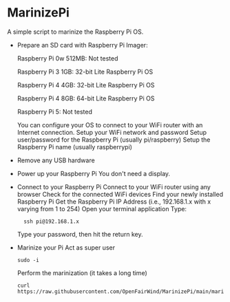 # MarinizePi
A simple script to marinize the Raspberry Pi OS.

* Prepare an SD card with Raspberry Pi Imager:

  Raspberry Pi 0w 512MB: Not tested
  
  Raspberry Pi 3 1GB: 32-bit Lite Raspberry Pi OS
  
  Raspberry Pi 4 4GB: 32-bit Lite Raspberry Pi OS
  
  Raspberry Pi 4 8GB: 64-bit Lite Raspberry Pi OS

  Raspberry Pi 5: Not tested


  You can configure your OS to connect to your WiFi router with an Internet connection.
  Setup your WiFi network and password
  Setup user/password for the Raspberry Pi (usually pi/raspberry)
  Setup the Raspberry Pi name (usually raspberrypi)

* Remove any USB hardware

* Power up your Raspberry Pi
  You don't need a display.

* Connect to your Raspberry Pi
  Connect to your WiFi router using any browser
  Check for the connected WiFi devices
  Find your newly installed Raspberry Pi
  Get the Raspberry Pi IP Address (i.e., 192.168.1.x with x varying from 1 to 254)
  Open your terminal application
  Type:
  ```
    ssh pi@192.168.1.x
  ```
  Type your password, then hit the return key.

* Marinize your Pi
  Act as super user
  
  ```
  sudo -i
  ```
  
  Perform the marinization (it takes a long time)
  ```
  curl https://raw.githubusercontent.com/OpenFairWind/MarinizePi/main/marinizepi.sh|bash
  ```

